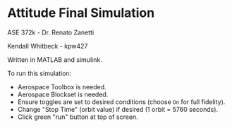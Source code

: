 # Attitude Final Simulation 
ASE 372k - Dr. Renato Zanetti

Kendall Whitbeck - kpw427

Written in MATLAB and simulink.

To run this simulation:
- Aerospace Toolbox is needed.
- Aerospace Blockset is needed.
- Ensure toggles are set to desired conditions (choose `On` for full fidelity).
- Change "Stop Time" (orbit value) if desired (1 orbit = 5760 seconds).
- Click green "run" button at top of screen.
